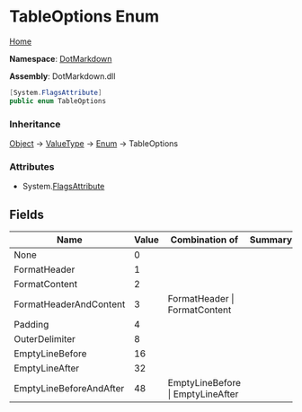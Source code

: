 # TableOptions Enum

[Home](../../README.md)

**Namespace**: [DotMarkdown](../README.md)

**Assembly**: DotMarkdown\.dll

```csharp
[System.FlagsAttribute]
public enum TableOptions
```

### Inheritance

[Object](https://docs.microsoft.com/en-us/dotnet/api/system.object) &#x2192; [ValueType](https://docs.microsoft.com/en-us/dotnet/api/system.valuetype) &#x2192; [Enum](https://docs.microsoft.com/en-us/dotnet/api/system.enum) &#x2192; TableOptions

### Attributes

* System\.[FlagsAttribute](https://docs.microsoft.com/en-us/dotnet/api/system.flagsattribute)

## Fields

| Name | Value | Combination of | Summary |
| ---- | ----- | -------------- | ------- |
| None | 0 | |
| FormatHeader | 1 | |
| FormatContent | 2 | |
| FormatHeaderAndContent | 3 | FormatHeader \| FormatContent |
| Padding | 4 | |
| OuterDelimiter | 8 | |
| EmptyLineBefore | 16 | |
| EmptyLineAfter | 32 | |
| EmptyLineBeforeAndAfter | 48 | EmptyLineBefore \| EmptyLineAfter |

